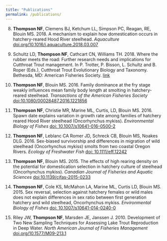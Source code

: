 ```yaml
---
title: "Publications"
permalink: /publications/
---
```

8. __Thompson NF__, Clemens BJ, Ketchum LL, Simpson PC, Reagan, RE, Blouin MS. 2018. A 	mechanism to explain how domestication occurs in hatchery-reared Hood River 	steelhead. _Aquaculture_ [doi.org/10.1016/j.aquaculture.2018.03.007](https://www.sciencedirect.com/science/article/abs/pii/S0044848617316125?via%3Dihub)

7. Schultz LD, __Thompson NF__, Cathcart CN, Williams TH. 2018. Where the rubber meets the 	road: Further research needs and implications for Cutthroat Trout management. In P. 	Trotter, P. Bisson, L. Schultz and B. Roper (Eds.), Cutthroat Trout Evolutionary Biology and Taxonomy. Bethesda, MD: American Fisheries Society. [link](https://fisheries.org/bookstore/all-titles/special-publications/51036p/)

6. __Thompson NF__, Blouin MS. 2016. Family dominance at the fry stage weakly influences mean family body length at smolting in hatchery-reared steelhead. _Transactions of the American Fisheries Society_ [doi:10.1080/00028487.2016.1221856](https://www.tandfonline.com/doi/abs/10.1080/00028487.2016.1221856)

5. __Thompson NF__, Christie MR, Marine ML, Curtis, LD, Blouin MS. 2016. Spawn date explains variation in growth rate among families of hatchery reared Hood River steelhead (Oncorhynchus mykiss). _Environmental Biology of Fishes_ [doi: 10.1007/s10641-016-0500-2](https://link.springer.com/article/10.1007/s10641-016-0500-2)

4. __Thompson NF__, Leblanc CA Romer JD, Schreck CB, Blouin MS, Noakes DLG. 2016. Sex-biased survivorship and differences in migration of wild steelhead (Oncorhynchus mykiss) smolts from two coastal Oregon Rivers. _Ecology of Freshwater Fish_ [doi: 10.1111/eff.12242](https://onlinelibrary.wiley.com/doi/abs/10.1111/eff.12242)

3. __Thompson NF__, Blouin MS. 2015. The effects of high rearing density on the potential for domestication selection in hatchery culture of steelhead (Oncorhynchus mykiss). _Canadian Journal of Fisheries and Aquatic Sciences_ [doi:10.1139/cjfas-2015-0233](http://www.nrcresearchpress.com/doi/abs/10.1139/cjfas-2015-0233#.XGYH3OJKjBI)

2. __Thompson NF__, Cole KS, McMahon LA, Marine ML, Curtis LD, Blouin MS. 2015. Sex reversal, selection against hatchery females or wild males does not explain differences in sex ratio between first generation hatchery and wild steelhead, Oncorhynchus mykiss. _Environmental Biology of Fishes_ [doi: 10.1007/s10641-014-0240-0](https://link.springer.com/article/10.1007/s10641-014-0240-0)

1. Riley JW, __Thompson NF__, Marsden JE, Janssen J. 2010. Development of Two New Sampling Techniques for Assessing Lake Trout Reproduction in Deep Water. _North American Journal of Fisheries Management_ [doi.org/10.1577/M09-213.1](https://www.tandfonline.com/doi/abs/10.1577/M09-213.1?casa_token=lgSJWmRn3OAAAAAA:F7wcKjf0r0AkAF-xh4w2JrlHYAlW6-T6TN7ycSy0MnkBSoaOI01b7O_SG_doh5YTbjr3h1d4dW0Fxw)


